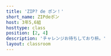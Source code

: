 ```yaml
---
title: 'ZIP? de ポン！'
short_name: ZIPdeポン
host: 3年5,6組
hosttype: class
position: [2, 4]
description: 'チャレンジお待ちしており枡。'
layout: classroom
---
```

